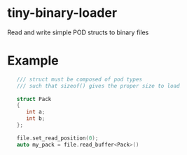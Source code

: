 # tiny-binary-loader
Read and write simple POD structs to binary files

# Example


~~~ c++
   /// struct must be composed of pod types
   /// such that sizeof() gives the proper size to load
   
   struct Pack
   {
      int a;
      int b;
   };
   
   file.set_read_position(0);
   auto my_pack = file.read_buffer<Pack>()
~~~

